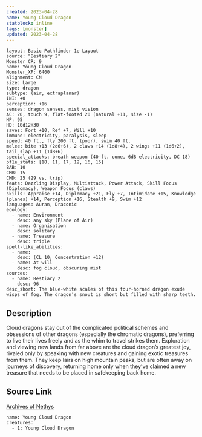 ```yaml
---
created: 2023-04-28
name: Young Cloud Dragon
statblock: inline
tags: [monster]
updated: 2023-04-28
---
```

```statblock
layout: Basic Pathfinder 1e Layout
source: "Bestiary 2"
Monster_CR: 9
name: Young Cloud Dragon
Monster_XP: 6400
alignment: CN
size: Large
type: dragon
subtype: (air, extraplanar)
INI: +0
perception: +16
senses: dragon senses, mist vision
AC: 20, touch 9, flat-footed 20 (natural +11, size -1)
HP: 95
HD: 10d12+30
saves: Fort +10, Ref +7, Will +10
immune: electricity, paralysis, sleep
speed: 40 ft., fly 200 ft. (poor), swim 40 ft.
melee: bite +13 (2d6+6), 2 claws +14 (1d8+4), 2 wings +11 (1d6+2), tail slap +11 (1d8+6)
special_attacks: breath weapon (40-ft. cone, 6d8 electricity, DC 18)
pf1e_stats: [18, 11, 17, 12, 16, 15]
BAB: 10
CMB: 15
CMD: 25 (29 vs. trip)
feats: Dazzling Display, Multiattack, Power Attack, Skill Focus (Diplomacy), Weapon Focus (claws)
skills: Appraise +14, Diplomacy +21, Fly +7, Intimidate +15, Knowledge (planes) +14, Perception +16, Stealth +9, Swim +12
languages: Auran, Draconic
ecology:
  - name: Environment
    desc: any sky (Plane of Air)
  - name: Organisation
    desc: solitary
  - name: Treasure
    desc: triple
spell-like_abilities:
  - name:
    desc: (CL 10; Concentration +12)
  - name: At will
    desc: fog cloud, obscuring mist
sources:
  - name: Bestiary 2
    desc: 96
desc_short: The blue-white scales of this four-horned dragon exude wisps of fog. The dragon’s snout is short but filled with sharp teeth. 
```
## Description
Cloud dragons stay out of the complicated political schemes and obsessions of other dragons (especially the chromatic dragons), preferring to live their lives freely and as the whim to travel strikes them. Exploration and viewing new lands from far above are the cloud dragon’s greatest joy, rivaled only by speaking with new creatures and gaining exotic treasures from them. They keep lairs on high mountain peaks, but are often away on journeys of discovery, returning home only when they’ve claimed a new treasure that needs to be placed in safekeeping back home.
## Source Link
[Archives of Nethys](https://aonprd.com/MonsterDisplay.aspx?ItemName=Young%20Cloud%20Dragon)
```encounter-table
name: Young Cloud Dragon
creatures:
  - 1: Young Cloud Dragon
```
